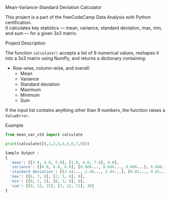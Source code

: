 Mean-Variance-Standard Deviation Calculator

This project is a part of the freeCodeCamp Data Analysis with Python certification.  
It calculates key statistics — mean, variance, standard deviation, max, min, and sum — for a given 3x3 matrix.


 Project Description

The function `calculate()` accepts a list of 9 numerical values, reshapes it into a 3x3 matrix using NumPy, and returns a dictionary containing:

- Row-wise, column-wise, and overall:
  - Mean
  - Variance
  - Standard deviation
  - Maximum
  - Minimum
  - Sum

If the input list contains anything other than 9 numbers, the function raises a `ValueError`.

 Example

```python
from mean_var_std import calculate

print(calculate([0,1,2,3,4,5,6,7,8]))

Sample Output :
{
  'mean': [[3.0, 4.0, 5.0], [1.0, 4.0, 7.0], 4.0],
  'variance': [[6.0, 6.0, 6.0], [0.666..., 0.666..., 0.666...], 6.666...],
  'standard deviation': [[2.44..., 2.44..., 2.44...], [0.81..., 0.81..., 0.81...], 2.58...],
  'max': [[6, 7, 8], [2, 5, 8], 8],
  'min': [[0, 1, 2], [0, 3, 6], 0],
  'sum': [[9, 12, 15], [3, 12, 21], 36]
}



